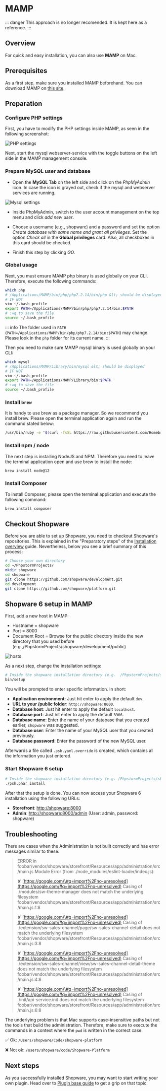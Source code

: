 # MAMP

::: danger
This approach is no longer recomended. It is kept here as a reference.
:::

## Overview

For quick and easy installation, you can also use **MAMP** on Mac.

## Prerequisites

As a first step, make sure you installed MAMP beforehand. You can download MAMP on [this site](https://www.mamp.info/en/downloads/).

## Preparation

### Configure PHP settings

First, you have to modify the PHP settings inside MAMP, as seen in the following screenshot:

![PHP settings](../../../.gitbook/assets/10-mac-os-x-php.png)

Next, start the mysql webserver-service with the toggle buttons on the left side in the MAMP management console.

### Prepare MySQL user and database

- Open the **MySQL Tab** on the left side and click on the *PhpMyAdmin* icon. In case the icon is grayed out, check if the mysql and webserver services are running.

![Mysql settings](../../../.gitbook/assets/10-mac-os-x-mysql.png)

- Inside PhpMyAdmin, switch to the user account management on the top menu and click *add new user*.

- Choose a username \(e.g., shopware\) and a password and set the option *Create database with same name and grant all privileges*. Set the option *Check all* in the **Global privileges** card. Also, all checkboxes in this card should be checked.

- Finish this step by clicking *GO*.

### Global usage

Next, you must ensure MAMP php binary is used globally on your CLI. Therefore, execute the following commands:

```bash
which php
# /Applications/MAMP/bin/php/php7.2.14/bin/php &lt; should be displayed
# IF NOT
vim ~/.bash_profile
export PATH=/Applications/MAMP/bin/php/php7.2.14/bin:$PATH
# :wq to save the file
source ~/.bash_profile
```

::: info
The folder used in `PATH` \(`PATH=/Applications/MAMP/bin/php/php7.2.14/bin:$PATH`\) may change. Please look in the `php` folder for its current name.
:::

Then you need to make sure MAMP mysql binary is used globally on your CLI:

```bash
which mysql
# /Applications/MAMP/Library/bin/mysql &lt; should be displayed
# IF NOT
vim ~/.bash_profile
export PATH=/Applications/MAMP/Library/bin:$PATH
# :wq to save the file
source ~/.bash_profile
```

### Install `brew`

It is handy to use brew as a package manager. So we recommend you install brew. Please open the terminal application again and run the command stated below:

```bash
/usr/bin/ruby -e "$(curl -fsSL https://raw.githubusercontent.com/Homebrew/install/master/install)"
```

### Install npm / node

The next step is installing NodeJS and NPM. Therefore you need to leave the terminal application open and use brew to install the node:

```bash
brew install node@12
```

### Install Composer

To install Composer, please open the terminal application and execute the following command:

```bash
brew install composer
```

## Checkout Shopware

Before you are able to set up Shopware, you need to checkout Shopware's repositories. This is explained in the "Preparatory steps" of the [Installation overview](overview.md)  guide. Nevertheless, below you see a brief summary of this process:

```bash
# Choose your own directory
cd ~/PhpstormProjects/
mkdir shopware
cd shopware
git clone https://github.com/shopware/development.git
cd development
git clone https://github.com/shopware/platform.git
```

## Shopware 6 setup in MAMP

First, add a new host in MAMP:

- Hostname = shopware
- Port = 8000
- Document Root = Browse for the public directory inside the new directory that you used before \(e.g.,/PhpstormProjects/shopware/development/public\)

![hosts](../../../.gitbook/assets/10-mac-os-x-net.png)

As a next step, change the installation settings:

```bash
# Inside the shopware installation directory (e.g.  /PhpstormProjects/shopware/development)
bin/setup
```

You will be prompted to enter specific information. In short:

- **Application environment**: Just hit enter to apply the default `dev`.
- **URL to your /public folder**: `http://shopware:8000`.
- **Database host**: Just hit enter to apply the default `localhost`.
- **Database port**: Just hit enter to apply the default `3306`.
- **Database name**: Enter the name of your database that you created earlier, `shopware` was suggested.
- **Database user**: Enter the name of your MySQL user that you created previously.
- **Database password**: Enter the password of the new MySQL user.

Afterwards a file called `.psh.yaml.override` is created, which contains all the information you just entered.

### Start Shopware 6 setup

```bash
# Inside the shopware installation directory (e.g. /PhpstormProjects/shopware/development) 
./psh.phar install
```

After that the setup is done. You can now access your Shopware 6 installation using the following URLs:
<!-- markdown-link-check-disable -->
- **Storefront**: [http://shopware:8000](http://shopware:8000)
- **Admin**: [http://shopware:8000/admin](http://shopware:8000/admin) \(User: admin, password: shopware\)
<!-- markdown-link-check-enable -->

## Troubleshooting

There are cases when the Administration is not built correctly and has error messages similar to these:

> ERROR in foobar/vendor/shopware/storefront/Resources/app/administration/src/main.js Module Error \(from ./node\_modules/eslint-loader/index.js\):
>
> ✘ [https://google.com/\#q=import%2Fno-unresolved](https://google.com/#q=import%2Fno-unresolved) Casing of ./modules/sw-theme-manager does not match the underlying filesystem  
> foobar/vendor/shopware/storefront/Resources/app/administration/src/main.js:1:8
>
> ✘ [https://google.com/\#q=import%2Fno-unresolved](https://google.com/#q=import%2Fno-unresolved) Casing of ./extension/sw-sales-channel/page/sw-sales-channel-detail does not match the underlying filesystem  
> foobar/vendor/shopware/storefront/Resources/app/administration/src/main.js:3:8
>
> ✘ [https://google.com/\#q=import%2Fno-unresolved](https://google.com/#q=import%2Fno-unresolved) Casing of ./extension/sw-sales-channel/view/sw-sales-channel-detail-theme does not match the underlying filesystem  
> foobar/vendor/shopware/storefront/Resources/app/administration/src/main.js:4:8
>
> ✘ [https://google.com/\#q=import%2Fno-unresolved](https://google.com/#q=import%2Fno-unresolved) Casing of ./init/api-service.init does not match the underlying filesystem  
> foobar/vendor/shopware/storefront/Resources/app/administration/src/main.js:6:8

The underlying problem is that Mac supports case-insensitive paths but not the tools that build the administration. Therefore, make sure to execute the commands in a context where the `pwd` is written in the correct case.

✅ Ok: `/Users/shopware/Code/shopware-platform`

❌ Not ok: `/users/shopware/code/Shopware-Platform`

## Next steps

As you successfully installed Shopware, you may want to start writing your own plugin. Head over to [Plugin base guide](../../plugins/plugins/plugin-base-guide.md) to get a grip on that topic.
